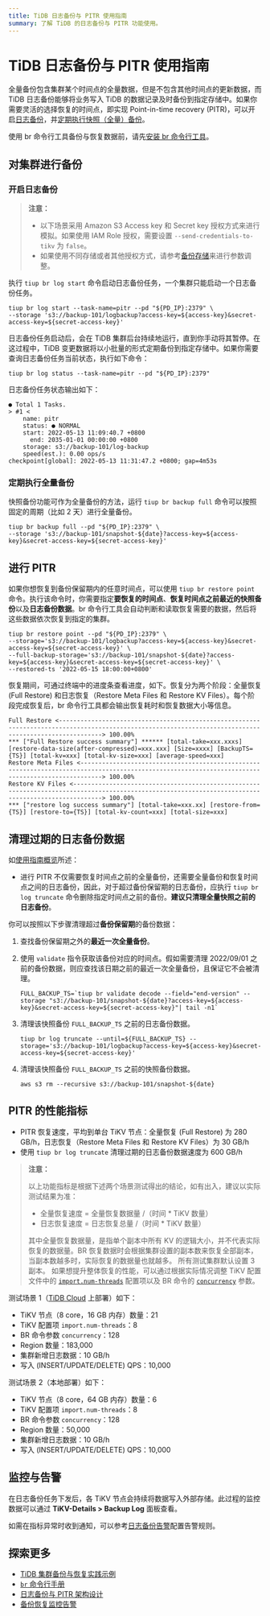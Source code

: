 ```yaml
---
title: TiDB 日志备份与 PITR 使用指南
summary: 了解 TiDB 的日志备份与 PITR 功能使用。
---
```


# TiDB 日志备份与 PITR 使用指南

全量备份包含集群某个时间点的全量数据，但是不包含其他时间点的更新数据，而 TiDB 日志备份能够将业务写入 TiDB 的数据记录及时备份到指定存储中。如果你需要灵活的选择恢复的时间点，即实现 Point-in-time recovery (PITR)，可以开启[日志备份](#开启日志备份)，并[定期执行快照（全量）备份](#定期执行全量备份)。

使用 br 命令行工具备份与恢复数据前，请先[安装 br 命令行工具](/br/br-use-overview.md#部署和使用-br)。

## 对集群进行备份

### 开启日志备份

> **注意：**
>
> - 以下场景采用 Amazon S3 Access key 和 Secret key 授权方式来进行模拟。如果使用 IAM Role 授权，需要设置 `--send-credentials-to-tikv` 为 `false`。
> - 如果使用不同存储或者其他授权方式，请参考[备份存储](/br/backup-and-restore-storages.md)来进行参数调整。

执行 `tiup br log start` 命令启动日志备份任务，一个集群只能启动一个日志备份任务。

```shell
tiup br log start --task-name=pitr --pd "${PD_IP}:2379" \
--storage 's3://backup-101/logbackup?access-key=${access-key}&secret-access-key=${secret-access-key}'
```

日志备份任务启动后，会在 TiDB 集群后台持续地运行，直到你手动将其暂停。在这过程中，TiDB 变更数据将以小批量的形式定期备份到指定存储中。如果你需要查询日志备份任务当前状态，执行如下命令：

```shell
tiup br log status --task-name=pitr --pd "${PD_IP}:2379"
```

日志备份任务状态输出如下：

```
● Total 1 Tasks.
> #1 <
    name: pitr
    status: ● NORMAL
    start: 2022-05-13 11:09:40.7 +0800
      end: 2035-01-01 00:00:00 +0800
    storage: s3://backup-101/log-backup
    speed(est.): 0.00 ops/s
checkpoint[global]: 2022-05-13 11:31:47.2 +0800; gap=4m53s
```

### 定期执行全量备份

快照备份功能可作为全量备份的方法，运行 `tiup br backup full` 命令可以按照固定的周期（比如 2 天）进行全量备份。

```shell
tiup br backup full --pd "${PD_IP}:2379" \
--storage 's3://backup-101/snapshot-${date}?access-key=${access-key}&secret-access-key=${secret-access-key}'
```

## 进行 PITR

如果你想恢复到备份保留期内的任意时间点，可以使用 `tiup br restore point` 命令。执行该命令时，你需要指定**要恢复的时间点**、**恢复时间点之前最近的快照备份**以及**日志备份数据**。br 命令行工具会自动判断和读取恢复需要的数据，然后将这些数据依次恢复到指定的集群。

```shell
tiup br restore point --pd "${PD_IP}:2379" \
--storage='s3://backup-101/logbackup?access-key=${access-key}&secret-access-key=${secret-access-key}' \
--full-backup-storage='s3://backup-101/snapshot-${date}?access-key=${access-key}&secret-access-key=${secret-access-key}' \
--restored-ts '2022-05-15 18:00:00+0800'
```

恢复期间，可通过终端中的进度条查看进度，如下。恢复分为两个阶段：全量恢复 (Full Restore) 和日志恢复（Restore Meta Files 和 Restore KV Files）。每个阶段完成恢复后，br 命令行工具都会输出恢复耗时和恢复数据大小等信息。

```shell
Full Restore <--------------------------------------------------------------------------------------------------------------------------------------------------------> 100.00%
*** ["Full Restore success summary"] ****** [total-take=xxx.xxxs] [restore-data-size(after-compressed)=xxx.xxx] [Size=xxxx] [BackupTS={TS}] [total-kv=xxx] [total-kv-size=xxx] [average-speed=xxx]
Restore Meta Files <--------------------------------------------------------------------------------------------------------------------------------------------------> 100.00%
Restore KV Files <----------------------------------------------------------------------------------------------------------------------------------------------------> 100.00%
*** ["restore log success summary"] [total-take=xxx.xx] [restore-from={TS}] [restore-to={TS}] [total-kv-count=xxx] [total-size=xxx]
```

## 清理过期的日志备份数据

如[使用指南概览](/br/br-use-overview.md)所述：

* 进行 PITR 不仅需要恢复时间点之前的全量备份，还需要全量备份和恢复时间点之间的日志备份，因此，对于超过备份保留期的日志备份，应执行 `tiup br log truncate` 命令删除指定时间点之前的备份。**建议只清理全量快照之前的日志备份**。

你可以按照以下步骤清理超过**备份保留期**的备份数据：

1. 查找备份保留期之外的**最近一次全量备份**。
2. 使用 `validate` 指令获取该备份对应的时间点。假如需要清理 2022/09/01 之前的备份数据，则应查找该日期之前的最近一次全量备份，且保证它不会被清理。

    ```shell
    FULL_BACKUP_TS=`tiup br validate decode --field="end-version" --storage "s3://backup-101/snapshot-${date}?access-key=${access-key}&secret-access-key=${secret-access-key}"| tail -n1`
    ```

3. 清理该快照备份 `FULL_BACKUP_TS` 之前的日志备份数据。

    ```shell
    tiup br log truncate --until=${FULL_BACKUP_TS} --storage='s3://backup-101/logbackup?access-key=${access-key}&secret-access-key=${secret-access-key}'
    ```

4. 清理该快照备份 `FULL_BACKUP_TS` 之前的快照备份数据。

    ```shell
    aws s3 rm --recursive s3://backup-101/snapshot-${date}
    ```

## PITR 的性能指标

- PITR 恢复速度，平均到单台 TiKV 节点：全量恢复 (Full Restore) 为 280 GB/h，日志恢复（Restore Meta Files 和 Restore KV Files）为 30 GB/h
- 使用 `tiup br log truncate` 清理过期的日志备份数据速度为 600 GB/h

> **注意：**
>
> 以上功能指标是根据下述两个场景测试得出的结论，如有出入，建议以实际测试结果为准：
>
> - 全量恢复速度 = 全量恢复数据量 /（时间 * TiKV 数量）
> - 日志恢复速度 = 日志恢复总量 /（时间 * TiKV 数量）
>
> 其中全量恢复数据量，是指单个副本中所有 KV 的逻辑大小，并不代表实际恢复的数据量。BR 恢复数据时会根据集群设置的副本数来恢复全部副本，当副本数越多时，实际恢复的数据量也就越多。
> 所有测试集群默认设置 3 副本。
> 如果想提升整体恢复的性能，可以通过根据实际情况调整 TiKV 配置文件中的 [`import.num-threads`](/tikv-configuration-file.md#import) 配置项以及 BR 命令的 [`concurrency`](/br/use-br-command-line-tool.md#常用选项) 参数。

测试场景 1（[TiDB Cloud](https://tidbcloud.com) 上部署）如下：

- TiKV 节点（8 core，16 GB 内存）数量：21
- TiKV 配置项 `import.num-threads`：8
- BR 命令参数 `concurrency`：128
- Region 数量：183,000
- 集群新增日志数据：10 GB/h
- 写入 (INSERT/UPDATE/DELETE) QPS：10,000

测试场景 2（本地部署）如下：

- TiKV 节点（8 core，64 GB 内存）数量：6
- TiKV 配置项 `import.num-threads`：8
- BR 命令参数 `concurrency`：128
- Region 数量：50,000
- 集群新增日志数据：10 GB/h
- 写入 (INSERT/UPDATE/DELETE) QPS：10,000

## 监控与告警

在日志备份任务下发后，各 TiKV 节点会持续将数据写入外部存储。此过程的监控数据可以通过 **TiKV-Details > Backup Log** 面板查看。

如需在指标异常时收到通知，可以参考[日志备份告警](/br/br-monitoring-and-alert.md#日志备份告警)配置告警规则。

## 探索更多

* [TiDB 集群备份与恢复实践示例](/br/backup-and-restore-use-cases.md)
* [`br` 命令行手册](/br/use-br-command-line-tool.md)
* [日志备份与 PITR 架构设计](/br/br-log-architecture.md)
* [备份恢复监控告警](/br/br-monitoring-and-alert.md)
